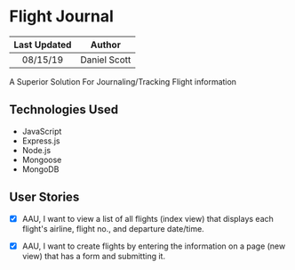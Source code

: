 # Flight Journal

| Last Updated | Author |
|:-------:|:--------:|
| 08/15/19| Daniel Scott


A Superior Solution For Journaling/Tracking Flight information


## Technologies Used

- JavaScript
- Express.js
- Node.js
- Mongoose
- MongoDB


## User Stories

- [X] AAU, I want to view a list of all flights (index view) that displays each flight's airline, flight no., and departure date/time.

- [X] AAU, I want to create flights by entering the information on a page (new view) that has a form and submitting it.


